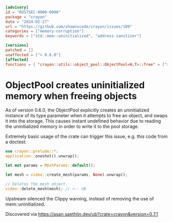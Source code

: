 ```toml
[advisory]
id = "RUSTSEC-0000-0000"
package = "crayon"
date = "2024-02-27"
url = "https://github.com/shawnscode/crayon/issues/109"
categories = ["memory-corruption"]
keywords = ["std::mem::uninitialized", "address-sanitizer"]

[versions]
patched = []
unaffected = ["< 0.6.0"]
[affected]
functions = { "crayon::utils::object_pool::ObjectPool<H,T>::free" = [">=0.6.0"] }
```

# ObjectPool creates uninitialized memory when freeing objects

As of version 0.6.0, the ObjectPool explicitly creates an uninitialized instance of its
type parameter when it attempts to free an object, and swaps it into the storage. This
causes instant undefined behavior due to reading the uninitialized memory in order to
write it to the pool storage.

Extremely basic usage of the crate can trigger this issue, e.g. this code from a doctest:

```rust
use crayon::prelude::*;
application::oneshot().unwrap();

let mut params = MeshParams::default();

let mesh = video::create_mesh(params, None).unwrap();

// Deletes the mesh object.
video::delete_mesh(mesh); // <-- UB
```

Upstream silenced the Clippy warning, instead of removing the use of mem::uninitialized.

Discovered via https://asan.saethlin.dev/ub?crate=crayon&version=0.7.1
